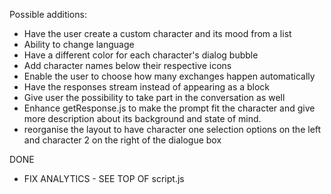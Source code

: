Possible additions:

* Have the user create a custom character and its mood from a list
* Ability to change language
* Have a different color for each character's dialog bubble
* Add character names below their respective icons
* Enable the user to choose how many exchanges happen automatically
* Have the responses stream instead of appearing as a block
* Give user the possibility to take part in the conversation as well
* Enhance getResponse.js to make the prompt fit the character and give more description about its background and state of mind.
* reorganise the layout to have character one selection options on the left and character 2 on the right of the dialogue box

DONE 

* FIX ANALYTICS - SEE TOP OF script.js 